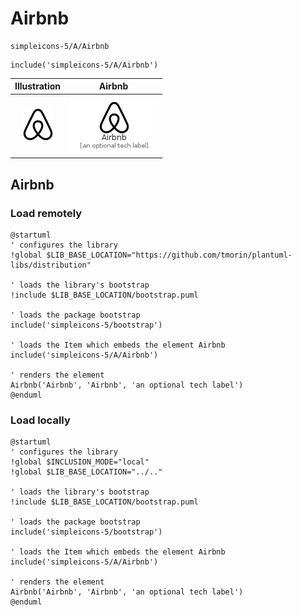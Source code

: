 # Airbnb


```text
simpleicons-5/A/Airbnb
```

```text
include('simpleicons-5/A/Airbnb')
```



| Illustration | Airbnb |
| :---: | :---: |
| ![illustration for Illustration](../../simpleicons-5/A/Airbnb.png) | ![illustration for Airbnb](../../simpleicons-5/A/Airbnb.Local.png) |




## Airbnb

### Load remotely
```plantuml
@startuml
' configures the library
!global $LIB_BASE_LOCATION="https://github.com/tmorin/plantuml-libs/distribution"

' loads the library's bootstrap
!include $LIB_BASE_LOCATION/bootstrap.puml

' loads the package bootstrap
include('simpleicons-5/bootstrap')

' loads the Item which embeds the element Airbnb
include('simpleicons-5/A/Airbnb')

' renders the element
Airbnb('Airbnb', 'Airbnb', 'an optional tech label')
@enduml
```

### Load locally
```plantuml
@startuml
' configures the library
!global $INCLUSION_MODE="local"
!global $LIB_BASE_LOCATION="../.."

' loads the library's bootstrap
!include $LIB_BASE_LOCATION/bootstrap.puml

' loads the package bootstrap
include('simpleicons-5/bootstrap')

' loads the Item which embeds the element Airbnb
include('simpleicons-5/A/Airbnb')

' renders the element
Airbnb('Airbnb', 'Airbnb', 'an optional tech label')
@enduml
```

